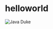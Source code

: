 # helloworld

![Java Duke](https://upload.wikimedia.org/wikipedia/commons/thumb/5/5d/Duke_%28Java_mascot%29_waving.svg/452px-Duke_%28Java_mascot%29_waving.svg.png)

